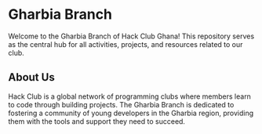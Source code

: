 # Gharbia Branch

Welcome to the Gharbia Branch of Hack Club Ghana! This repository serves as the central hub for all activities, projects, and resources related to our club.

## About Us

Hack Club is a global network of programming clubs where members learn to code through building projects. The Gharbia Branch is dedicated to fostering a community of young developers in the Gharbia region, providing them with the tools and support they need to succeed.

